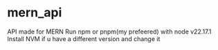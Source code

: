 # mern_api
API made for MERN
Run npm or pnpm(my prefeered) with node v22.17.1
Install NVM if u have a different version and change it